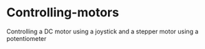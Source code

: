 # Controlling-motors
Controlling a DC motor using a joystick and a stepper motor using a potentiometer
